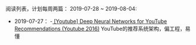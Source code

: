 
阅读列表，计划每周两篇：
2019-07-28 ~ 2019-08-04:
 - []()
2019-07-27：
 -[ [Youtube] Deep Neural Networks for YouTube Recommendations (Youtube 2016)]() YouTube的推荐系统架构，偏工程，易懂
